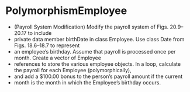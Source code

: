 # PolymorphismEmployee
* (Payroll System Modification) Modify the payroll system of Figs. 20.9–20.17 to include
* private data member birthDate in class Employee. Use class Date from Figs. 18.6–18.7 to represent
* an employee’s birthday. Assume that payroll is processed once per month. Create a vector of Employee
* references to store the various employee objects. In a loop, calculate the payroll for each Employee (polymorphically),
* and add a $100.00 bonus to the person’s payroll amount if the current
* month is the month in which the Employee’s birthday occurs.
